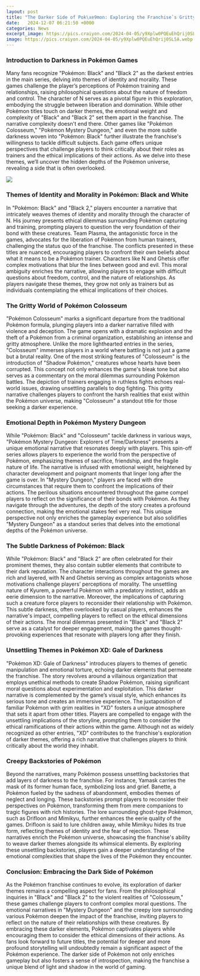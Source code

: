 ```yaml
---
layout: post
title: "The Darker Side of Pok\xe9mon: Exploring the Franchise`s Gritty Themes"
date:   2024-12-07 06:21:50 +0000
categories: News
excerpt_image: https://pics.craiyon.com/2024-04-05/y9Xplw0PQEuEhQrij0SL5A.webp
image: https://pics.craiyon.com/2024-04-05/y9Xplw0PQEuEhQrij0SL5A.webp
---
```


### Introduction to Darkness in Pokémon Games
Many fans recognize "Pokémon: Black" and "Black 2" as the darkest entries in the main series, delving into themes of identity and morality. These games challenge the player’s perceptions of Pokémon training and relationships, raising philosophical questions about the nature of freedom and control. The character of N serves as a pivotal figure in this exploration, embodying the struggle between liberation and domination. While other Pokémon titles touch on darker themes, the emotional weight and complexity of "Black" and "Black 2" set them apart in the franchise.
The narrative complexity doesn't end there. Other games like "Pokémon Colosseum," "Pokémon Mystery Dungeon," and even the more subtle darkness woven into "Pokémon: Black" further illustrate the franchise's willingness to tackle difficult subjects. Each game offers unique perspectives that challenge players to think critically about their roles as trainers and the ethical implications of their actions. As we delve into these themes, we’ll uncover the hidden depths of the Pokémon universe, revealing a side that is often overlooked.

![](https://pics.craiyon.com/2024-04-05/y9Xplw0PQEuEhQrij0SL5A.webp)
### Themes of Identity and Morality in Pokémon: Black and White
In "Pokémon: Black" and "Black 2," players encounter a narrative that intricately weaves themes of identity and morality through the character of N. His journey presents ethical dilemmas surrounding Pokémon capturing and training, prompting players to question the very foundation of their bond with these creatures. Team Plasma, the antagonistic force in the games, advocates for the liberation of Pokémon from human trainers, challenging the status quo of the franchise.
The conflicts presented in these titles are nuanced, encouraging players to confront their own beliefs about what it means to be a Pokémon trainer. Characters like N and Ghetsis offer complex motivations that blur the lines between good and evil. This moral ambiguity enriches the narrative, allowing players to engage with difficult questions about freedom, control, and the nature of relationships. As players navigate these themes, they grow not only as trainers but as individuals contemplating the ethical implications of their choices.
### The Gritty World of Pokémon Colosseum
"Pokémon Colosseum" marks a significant departure from the traditional Pokémon formula, plunging players into a darker narrative filled with violence and deception. The game opens with a dramatic explosion and the theft of a Pokémon from a criminal organization, establishing an intense and gritty atmosphere. Unlike the more lighthearted entries in the series, "Colosseum" immerses players in a world where battling is not just a game but a brutal reality.
One of the most striking features of "Colosseum" is the introduction of "Shadow Pokémon," creatures whose hearts have been corrupted. This concept not only enhances the game's bleak tone but also serves as a commentary on the moral dilemmas surrounding Pokémon battles. The depiction of trainers engaging in ruthless fights echoes real-world issues, drawing unsettling parallels to dog fighting. This gritty narrative challenges players to confront the harsh realities that exist within the Pokémon universe, making "Colosseum" a standout title for those seeking a darker experience.
### Emotional Depth in Pokémon Mystery Dungeon
While "Pokémon: Black" and "Colosseum" tackle darkness in various ways, "Pokémon Mystery Dungeon: Explorers of Time/Darkness" presents a unique emotional narrative that resonates deeply with players. This spin-off series allows players to experience the world from the perspective of Pokémon, emphasizing themes of sacrifice, friendship, and the fragile nature of life. The narrative is infused with emotional weight, heightened by character development and poignant moments that linger long after the game is over.
In "Mystery Dungeon," players are faced with dire circumstances that require them to confront the implications of their actions. The perilous situations encountered throughout the game compel players to reflect on the significance of their bonds with Pokémon. As they navigate through the adventures, the depth of the story creates a profound connection, making the emotional stakes feel very real. This unique perspective not only enriches the gameplay experience but also solidifies "Mystery Dungeon" as a standout series that delves into the emotional depths of the Pokémon universe.
### The Subtle Darkness of Pokémon: Black
While "Pokémon: Black" and "Black 2" are often celebrated for their prominent themes, they also contain subtler elements that contribute to their dark reputation. The character interactions throughout the games are rich and layered, with N and Ghetsis serving as complex antagonists whose motivations challenge players’ perceptions of morality. The unsettling nature of Kyurem, a powerful Pokémon with a predatory instinct, adds an eerie dimension to the narrative.
Moreover, the implications of capturing such a creature force players to reconsider their relationship with Pokémon. This subtle darkness, often overlooked by casual players, enhances the narrative's impact, compelling players to reflect on the ethical dimensions of their actions. The moral dilemmas presented in "Black" and "Black 2" serve as a catalyst for deeper engagement, making the games thought-provoking experiences that resonate with players long after they finish.
### Unsettling Themes in Pokémon XD: Gale of Darkness
"Pokémon XD: Gale of Darkness" introduces players to themes of genetic manipulation and emotional torture, echoing darker elements that permeate the franchise. The story revolves around a villainous organization that employs unethical methods to create Shadow Pokémon, raising significant moral questions about experimentation and exploitation. This darker narrative is complemented by the game’s visual style, which enhances its serious tone and creates an immersive experience.
The juxtaposition of familiar Pokémon with grim realities in "XD" fosters a unique atmosphere that sets it apart from other titles. Players are compelled to engage with the unsettling implications of the storyline, prompting them to consider the ethical ramifications of their actions within the game. Although not as widely recognized as other entries, "XD" contributes to the franchise's exploration of darker themes, offering a rich narrative that challenges players to think critically about the world they inhabit.
### Creepy Backstories of Pokémon
Beyond the narratives, many Pokémon possess unsettling backstories that add layers of darkness to the franchise. For instance, Yamask carries the mask of its former human face, symbolizing loss and grief. Banette, a Pokémon fueled by the sadness of abandonment, embodies themes of neglect and longing. These backstories prompt players to reconsider their perspectives on Pokémon, transforming them from mere companions to tragic figures with rich histories.
The lore surrounding ghost-type Pokémon, such as Drifloon and Mimikyu, further enhances the eerie quality of the games. Drifloon is said to lure children away, while Mimikyu hides its true form, reflecting themes of identity and the fear of rejection. These narratives enrich the Pokémon universe, showcasing the franchise's ability to weave darker themes alongside its whimsical elements. By exploring these unsettling backstories, players gain a deeper understanding of the emotional complexities that shape the lives of the Pokémon they encounter.
### Conclusion: Embracing the Dark Side of Pokémon
As the Pokémon franchise continues to evolve, its exploration of darker themes remains a compelling aspect for fans. From the philosophical inquiries in "Black" and "Black 2" to the violent realities of "Colosseum," these games challenge players to confront complex moral questions. The emotional narratives in "Mystery Dungeon" and the creepy lore surrounding various Pokémon deepen the impact of the franchise, inviting players to reflect on the nature of their relationships with these creatures.
By embracing these darker elements, Pokémon captivates players while encouraging them to consider the ethical dimensions of their actions. As fans look forward to future titles, the potential for deeper and more profound storytelling will undoubtedly remain a significant aspect of the Pokémon experience. The darker side of Pokémon not only enriches gameplay but also fosters a sense of introspection, making the franchise a unique blend of light and shadow in the world of gaming.